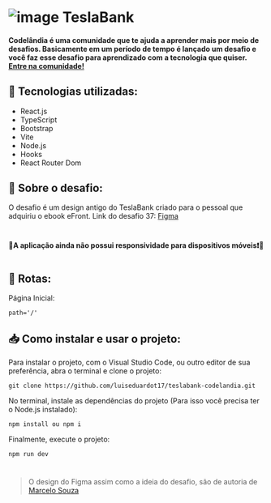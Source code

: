 # ![image](https://github.com/luiseduardot17/teslabank-codelandia/assets/102761201/f5bb2d1e-0dae-4f05-822e-55006255ca23) TeslaBank

#### Codelândia é uma comunidade que te ajuda a aprender mais por meio de desafios. Basicamente em um período de tempo é lançado um desafio e você faz esse desafio para aprendizado com a tecnologia que quiser. <a href="https://discord.com/invite/QevDJqCzaY" target="_blank">Entre na comunidade!</a>

## 🧩 Tecnologias utilizadas:

- React.js
- TypeScript
- Bootstrap
- Vite
- Node.js
- Hooks
- React Router Dom

## 📝 Sobre o desafio:
O desafio é um design antigo do TeslaBank criado para o pessoal que adquiriu o ebook eFront. Link do desafio 37: <a href="https://www.figma.com/file/Yb9IBH56g7T1hdIyZ3BMNO/Desafios---Codel%C3%A2ndia?node-id=191725%3A3600&t=lydjpaBPzSr0y1h3-1" target="_blank">Figma</a>

#
#### 🚧A aplicação ainda não possui responsividade para dispositivos móveis❗🚧
#

## 🚏 Rotas:
Página Inicial:
``` 
path='/'
``` 

## 📥 Como instalar e usar o projeto:
Para instalar o projeto, com o Visual Studio Code, ou outro editor de sua preferência,
abra o terminal e clone o projeto:
``` 
git clone https://github.com/luiseduardot17/teslabank-codelandia.git
```
No terminal, instale as dependências do projeto (Para isso você precisa ter o Node.js instalado):
```
npm install ou npm i
```
Finalmente, execute o projeto:
```
npm run dev
```
#
>  O design do Figma assim como a ideia do desafio, são de autoria de <a href="https://marcelosouzabio.netlify.app" target="_blank">Marcelo Souza</a>
